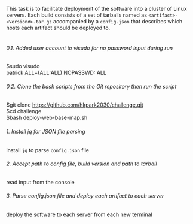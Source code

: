 This task is to facilitate deployment of the software into a cluster of Linux
servers. Each build consists of a set of tarballs named as `<artifact>-<Version#>.tar.gz`
accompanied by a `config.json` that describes which hosts each artifact should be 
deployed to. <br /><br />

###### 0.1. Added user account to visudo for no password input during run
$sudo visudo <br />
patrick ALL=(ALL:ALL) NOPASSWD: ALL

###### 0.2. Clone the bash scripts from the Git repository then run the script
$git clone https://github.com/hkpark2030/challenge.git <br />
$cd challenge <br /> 
$bash deploy-web-base-map.sh

###### 1. Install jq for JSON file parsing
install `jq` to parse `config.json` file

###### 2. Accept path to config file, build version and path to tarball
read input from the console

###### 3. Parse config.json file and deploy each artifact to each server
deploy the software to each server from each new terminal
